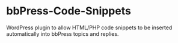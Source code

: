bbPress-Code-Snippets
=====================

WordPress plugin to allow HTML/PHP code snippets to be inserted automatically into bbPress topics and replies.
